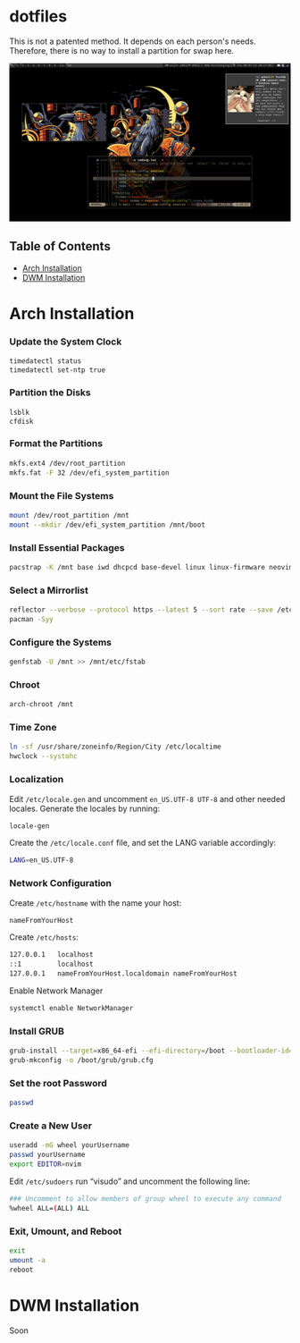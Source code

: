 # dotfiles

This is not a patented method. It depends on each person's needs. Therefore,
there is no way to install a partition for swap here.

![image](./imgs/iusearchbtw.png)

## Table of Contents

- [Arch Installation](#arch-installation)
- [DWM Installation](#dwm-installation)

# Arch Installation

### Update the System Clock

```shell
timedatectl status
timedatectl set-ntp true
```

### Partition the Disks

```shell
lsblk
cfdisk
```

### Format the Partitions

```sh
mkfs.ext4 /dev/root_partition
mkfs.fat -F 32 /dev/efi_system_partition
```

### Mount the File Systems

```sh
mount /dev/root_partition /mnt
mount --mkdir /dev/efi_system_partition /mnt/boot
```

### Install Essential Packages

```sh
pacstrap -K /mnt base iwd dhcpcd base-devel linux linux-firmware neovim networkmanager network-manager-applet grub efibootmgr linux-headers mtools git xdg-user-dirs
```

### Select a Mirrorlist

```sh
reflector --verbose --protocol https --latest 5 --sort rate --save /etc/pacman.d/mirrorlist
pacman -Syy
```

### Configure the Systems

```sh
genfstab -U /mnt >> /mnt/etc/fstab
```

### Chroot

```sh
arch-chroot /mnt
```

### Time Zone

```sh
ln -sf /usr/share/zoneinfo/Region/City /etc/localtime
hwclock --systohc
```

### Localization

Edit `/etc/locale.gen` and uncomment `en_US.UTF-8 UTF-8` and other needed
locales. Generate the locales by running:

```sh
locale-gen
```

Create the `/etc/locale.conf` file, and set the LANG variable accordingly:

```sh
LANG=en_US.UTF-8
```

### Network Configuration

Create `/etc/hostname` with the name your host:

```sh
nameFromYourHost
```

Create `/etc/hosts`:

```sh
127.0.0.1   localhost
::1         localhost
127.0.0.1   nameFromYourHost.localdomain nameFromYourHost
```

Enable Network Manager

```sh
systemctl enable NetworkManager
```

### Install GRUB

```sh
grub-install --target=x86_64-efi --efi-directory=/boot --bootloader-id=GRUB
grub-mkconfig -o /boot/grub/grub.cfg
```

### Set the root Password

```sh
passwd
```

### Create a New User

```sh
useradd -mG wheel yourUsername
passwd yourUsername
export EDITOR=nvim
```

Edit `/etc/sudoers` run “visudo” and uncomment the following line:

```sh
### Uncomment to allow members of group wheel to execute any command
%wheel ALL=(ALL) ALL
```

### Exit, Umount, and Reboot

```sh
exit
umount -a
reboot
```

# DWM Installation

Soon
